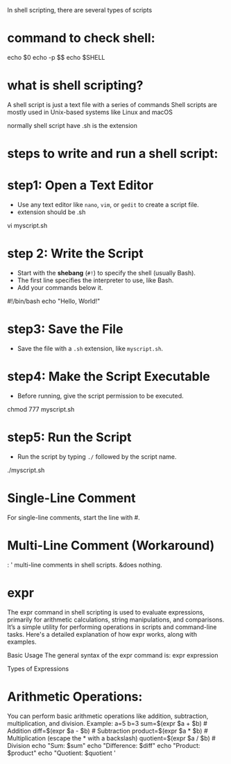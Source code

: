 

In shell scripting, there are several types of scripts

# command to check shell:
echo $0
echo -p $$
echo $SHELL

# what is shell scripting?
 A shell script is just a text file with a series of commands
 Shell scripts are mostly used in Unix-based systems like Linux and macOS

normally shell script have .sh is the extension


# steps to write and run a shell script:

# step1: Open a Text Editor
   - Use any text editor like `nano`, `vim`, or `gedit` to create a script file.
   - extension should be .sh

   vi myscript.sh

# step 2: Write the Script
   - Start with the **shebang** (`#!`) to specify the shell (usually Bash).
   - The first line specifies the interpreter to use, like Bash.
   - Add your commands below it.

   #!/bin/bash
   echo "Hello, World!"

# step3: Save the File
   - Save the file with a `.sh` extension, like `myscript.sh`.

# step4: Make the Script Executable
   - Before running, give the script permission to be executed.

   chmod 777 myscript.sh
   

# step5: Run the Script
   - Run the script by typing `./` followed by the script name.

   ./myscript.sh


# Single-Line Comment
For single-line comments, start the line with #.

# Multi-Line Comment (Workaround)
: '
multi-line comments in shell scripts. &does nothing.

# expr
The expr command in shell scripting is used to evaluate expressions, primarily for arithmetic calculations, string manipulations, and comparisons. 
It’s a simple utility for performing operations in scripts and command-line tasks. Here's a detailed explanation of how expr works, along with examples.

Basic Usage
The general syntax of the expr command is:
expr expression

Types of Expressions
# Arithmetic Operations:

You can perform basic arithmetic operations like addition, subtraction, multiplication, and division.
Example:
a=5
b=3
sum=$(expr $a + $b)        # Addition
diff=$(expr $a - $b)       # Subtraction
product=$(expr $a \* $b)   # Multiplication (escape the * with a backslash)
quotient=$(expr $a / $b)    # Division
echo "Sum: $sum"
echo "Difference: $diff"
echo "Product: $product"
echo "Quotient: $quotient
'
